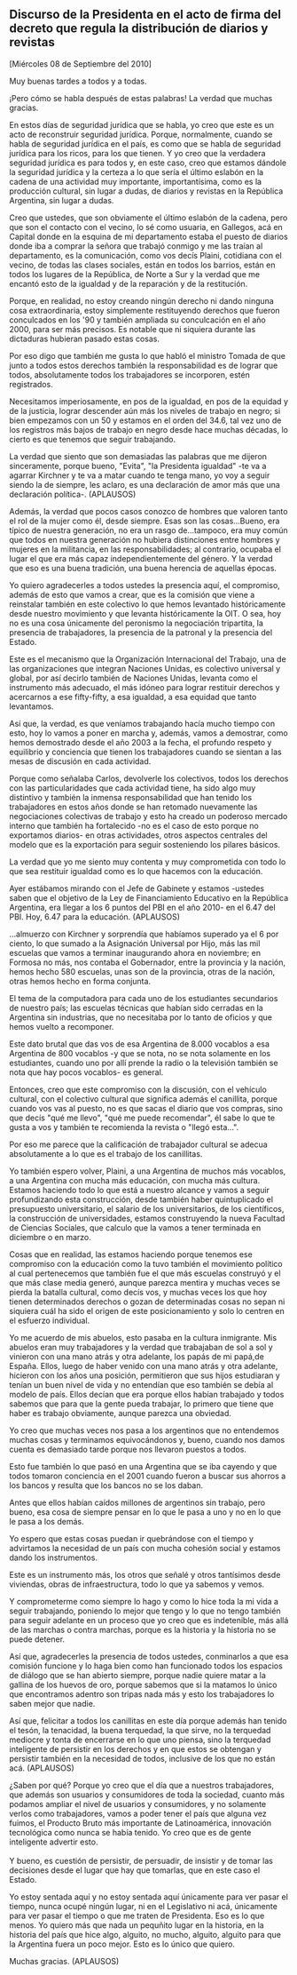 Discurso de la Presidenta en el acto de firma del decreto que regula la distribución de diarios y revistas
----------------------------------------------------------------------------------------------------------

[Miércoles 08 de Septiembre del 2010]

Muy buenas tardes a todos y a todas.

¡Pero cómo se habla después de estas palabras! La verdad que muchas
gracias.

En estos días de seguridad jurídica que se habla, yo creo que este es un
acto de reconstruir seguridad jurídica. Porque, normalmente, cuando se
habla de seguridad jurídica en el país, es como que se habla de
seguridad jurídica para los ricos, para los que tienen. Y yo creo que la
verdadera seguridad jurídica es para todos y, en este caso, creo que
estamos dándole la seguridad jurídica y la certeza a lo que sería el
último eslabón en la cadena de una actividad muy importante,
importantísima, como es la producción cultural, sin lugar a dudas, de
diarios y revistas en la República Argentina, sin lugar a dudas.

Creo que ustedes, que son obviamente el último eslabón de la cadena,
pero que son el contacto con el vecino, lo sé como usuaria, en Gallegos,
acá en Capital donde en la esquina de mi departamento estaba el puesto
de diarios donde iba a comprar la señora que trabajó conmigo y me las
traían al departamento, es la comunicación, como vos decís Plaini,
cotidiana con el vecino, de todas las clases sociales, están en todos
los barrios, están en todos los lugares de la República, de Norte a Sur
y la verdad que me encantó esto de la igualdad y de la reparación y de
la restitución.

Porque, en realidad, no estoy creando ningún derecho ni dando ninguna
cosa extraordinaria, estoy simplemente restituyendo derechos que fueron
conculcados en los '90 y también ampliada su conculcación en el año
2000, para ser más precisos. Es notable que ni siquiera durante las
dictaduras hubieran pasado estas cosas.

Por eso digo que también me gusta lo que habló el ministro Tomada de que
junto a todos estos derechos también la responsabilidad es de lograr que
todos, absolutamente todos los trabajadores se incorporen, estén
registrados.

Necesitamos imperiosamente, en pos de la igualdad, en pos de la equidad
y de la justicia, lograr descender aún más los niveles de trabajo en
negro; si bien empezamos con un 50 y estamos en el orden del 34.6, tal
vez uno de los registros más bajos de trabajo en negro desde hace muchas
décadas, lo cierto es que tenemos que seguir trabajando.

La verdad que siento que son demasiadas las palabras que me dijeron
sinceramente, porque bueno, "Evita", "la Presidenta igualdad" -te va a
agarrar Kirchner y te va a matar cuando te tenga mano, yo voy a seguir
siendo la de siempre, les aclaro, es una declaración de amor más que una
declaración política-. (APLAUSOS)

Además, la verdad que pocos casos conozco de hombres que valoren tanto
el rol de la mujer como él, desde siempre. Esas son las cosas...Bueno,
era típico de nuestra generación, no era un rasgo de...tampoco, era muy
común que todos en nuestra generación no hubiera distinciones entre
hombres y mujeres en la militancia, en las responsabilidades; al
contrario, ocupaba el lugar el que era más capaz independientemente del
género. Y la verdad que eso es una buena tradición, una buena herencia
de aquellas épocas.

Yo quiero agradecerles a todos ustedes la presencia aquí, el compromiso,
además de esto que vamos a crear, que es la comisión que viene a
reinstalar también en este colectivo lo que hemos levantado
históricamente desde nuestro movimiento y que levanta históricamente la
OIT. O sea, hoy no es una cosa únicamente del peronismo la negociación
tripartita, la presencia de trabajadores, la presencia de la patronal y
la presencia del Estado.

Este es el mecanismo que la Organización Internacional del Trabajo, una
de las organizaciones que integran Naciones Unidas, es colectivo
universal y global, por así decirlo también de Naciones Unidas, levanta
como el instrumento más adecuado, el más idóneo para lograr restituir
derechos y acercarnos a ese fifty-fifty, a esa igualdad, a esa equidad
que tanto levantamos.

Así que, la verdad, es que veníamos trabajando hacía mucho tiempo con
esto, hoy lo vamos a poner en marcha y, además, vamos a demostrar, como
hemos demostrado desde el año 2003 a la fecha, el profundo respeto y
equilibrio y conciencia que tienen los trabajadores cuando se sientan a
las mesas de discusión en cada actividad.

Porque como señalaba Carlos, devolverle los colectivos, todos los
derechos con las particularidades que cada actividad tiene, ha sido algo
muy distintivo y también la inmensa responsabilidad que han tenido los
trabajadores en estos años donde se han retomado nuevamente las
negociaciones colectivas de trabajo y esto ha creado un poderoso mercado
interno que también ha fortalecido -no es el caso de esto porque no
exportamos diarios- en otras actividades, otros aspectos centrales del
modelo que es la exportación para seguir sosteniendo los pilares
básicos.

La verdad que yo me siento muy contenta y muy comprometida con todo lo
que sea restituir igualdad como es lo que hacemos con la educación.

Ayer estábamos mirando con el Jefe de Gabinete y estamos -ustedes saben
que el objetivo de la Ley de Financiamiento Educativo en la República
Argentina, era llegar a los 6 puntos del PBI en el año 2010- en el 6.47
del PBI. Hoy, 6.47 para la educación. (APLAUSOS)

...almuerzo con Kirchner y sorprendía que habíamos superado ya el 6 por
ciento, lo que sumado a la Asignación Universal por Hijo, más las mil
escuelas que vamos a terminar inaugurando ahora en noviembre; en Formosa
no más, nos contaba el Gobernador, entre la provincia y la nación, hemos
hecho 580 escuelas, unas son de la provincia, otras de la nación, otras
hemos hecho en forma conjunta.

El tema de la computadora para cada uno de los estudiantes secundarios
de nuestro país; las escuelas técnicas que habían sido cerradas en la
Argentina sin industrias, que no necesitaba por lo tanto de oficios y
que hemos vuelto a recomponer.

Este dato brutal que das vos de esa Argentina de 8.000 vocablos a esa
Argentina de 800 vocablos -y que se nota, no se nota solamente en los
estudiantes, cuando uno por allí prende la radio o la televisión también
se nota que hay pocos vocablos- es general.

Entonces, creo que este compromiso con la discusión, con el vehículo
cultural, con el colectivo cultural que significa además el canillita,
porque cuando vos vas al puesto, no es que sacas el diario que vos
compras, sino que decís "qué me llevo", "qué me puede recomendar", él
sabe lo que te gusta a vos y también te recomienda la revista o "llegó
esta...".

Por eso me parece que la calificación de trabajador cultural se adecua
absolutamente a lo que es el trabajo de los canillitas.

Yo también espero volver, Plaini, a una Argentina de muchos más
vocablos, a una Argentina con mucha más educación, con mucha más
cultura. Estamos haciendo todo lo que está a nuestro alcance y vamos a
seguir profundizando esta construcción, desde también haber
quintuplicado el presupuesto universitario, el salario de los
universitarios, de los científicos, la construcción de universidades,
estamos construyendo la nueva Facultad de Ciencias Sociales, que calculo
que la vamos a tener terminada en diciembre o en marzo.

Cosas que en realidad, las estamos haciendo porque tenemos ese
compromiso con la educación como la tuvo también el movimiento político
al cual pertenecemos que también fue el que más escuelas construyó y el
que más clase media generó, aunque parezca mentira y muchas veces se
pierda la batalla cultural, como decís vos, y muchas veces los que hoy
tienen determinados derechos o gozan de determinadas cosas no sepan ni
siquiera cuál ha sido el origen de este posicionamiento y solo lo
centren en el esfuerzo individual.

Yo me acuerdo de mis abuelos, esto pasaba en la cultura inmigrante. Mis
abuelos eran muy trabajadores y la verdad que trabajaban de sol a sol y
vinieron con una mano atrás y otra adelante, los papás de mi papá,de
España. Ellos, luego de haber venido con una mano atrás y otra adelante,
hicieron con los años una posición, permitieron que sus hijos estudiaran
y tenían un buen nivel de vida y no entendían que eso también se debía
al modelo de país. Ellos decían que era porque ellos habían trabajado y
todos sabemos que para que la gente pueda trabajar, lo primero que tiene
que haber es trabajo obviamente, aunque parezca una obviedad.

Yo creo que muchas veces nos pasa a los argentinos que no entendemos
muchas cosas y terminamos equivocándonos y, bueno, cuando nos damos
cuenta es demasiado tarde porque nos llevaron puestos a todos.

Esto fue también lo que pasó en una Argentina que se iba cayendo y que
todos tomaron conciencia en el 2001 cuando fueron a buscar sus ahorros a
los bancos y resulta que los bancos no se los daban.

Antes que ellos habían caídos millones de argentinos sin trabajo, pero
bueno, esa cosa de siempre pensar en lo que le pasa a uno y no en lo que
le pasa a los demás.

Yo espero que estas cosas puedan ir quebrándose con el tiempo y
advirtamos la necesidad de un país con mucha cohesión social y estamos
dando los instrumentos.

Este es un instrumento más, los otros que señalé y otros tantísimos
desde viviendas, obras de infraestructura, todo lo que ya sabemos y
vemos.

Y comprometerme como siempre lo hago y como lo hice toda la mi vida a
seguir trabajando, poniendo lo mejor que tengo y lo que no tengo también
para seguir adelante en un proceso que yo creo que es indetenible, más
allá de las marchas o contra marchas, porque es la historia y la
historia no se puede detener.

Así que, agradecerles la presencia de todos ustedes, conminarlos a que
esa comisión funcione y lo haga bien como han funcionado todos los
espacios de diálogo que se han abierto siempre, porque nadie quiere
matar a la gallina de los huevos de oro, porque sabemos que si la
matamos lo único que encontramos adentro son tripas nada más y esto los
trabajadores lo saben mejor que nadie.

Así que, felicitar a todos los canillitas en este día porque además han
tenido el tesón, la tenacidad, la buena terquedad, la que sirve, no la
terquedad mediocre y tonta de encerrarse en lo que uno piensa, sino la
terquedad inteligente de persistir en los derechos y en que estos se
obtengan y persistir también en la necesidad de todos, inclusive de los
que no están acá. (APLAUSOS)

¿Saben por qué? Porque yo creo que el día que a nuestros trabajadores,
que además son usuarios y consumidores de toda la sociedad, cuanto más
podamos ampliar el nivel de usuarios y consumidores, y no solamente
verlos como trabajadores, vamos a poder tener el país que alguna vez
fuimos, el Producto Bruto más importante de Latinoamérica, innovación
tecnológica como nunca se había tenido. Yo creo que es de gente
inteligente advertir esto.\
\
 Y bueno, es cuestión de persistir, de persuadir, de insistir y de tomar
las decisiones desde el lugar que hay que tomarlas, que en este caso el
Estado.

Yo estoy sentada aquí y no estoy sentada aquí únicamente para ver pasar
el tiempo, nunca ocupé ningún lugar, ni en el Legislativo ni acá,
únicamente para ver pasar el tiempo o que me traten de Presidenta. Eso
es lo que menos. Yo quiero más que nada un pequñito lugar en la
historia, en la historia del país que hice algo, alguito, no mucho,
alguito, alguito para que la Argentina fuera un poco mejor. Esto es lo
único que quiero.

Muchas gracias. (APLAUSOS)
